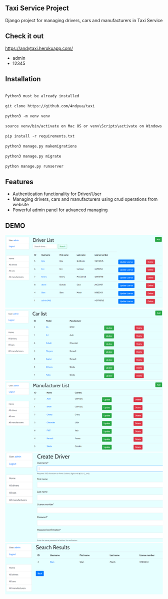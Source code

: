 ## Taxi Service Project

Django project for managing drivers, cars and manufacturers in Taxi Service

## Check it out

https://andytaxi.herokuapp.com/

- admin
- 12345

## Installation
```

Python3 must be already installed

git clone https://github.com/4ndyua/taxi

python3 -m venv venv

source venv/bin/activate on Mac OS or venv\Scripts\activate on Windows

pip install -r requirements.txt

python3 manage.py makemigrations

python3 manage.py migrate

python manage.py runserver
```

## Features

- Authentication functionality for Driver/User
- Managing drivers, cars and manufacturers using crud operations from website
- Powerful admin panel for advanced managing

## DEMO

![demo](demo.png)
![demo2](demo2.png)
![demo3](demo3.png)
![demo4](demo4.png)
![demo5](demo5.png)
